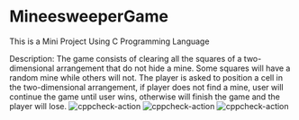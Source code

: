 # MineesweeperGame
This is a Mini Project Using C Programming Language

Description:
The game consists of clearing all the squares of a two-dimensional arrangement that do not hide a mine. Some squares will have a random mine while others will not. The player is asked to position a cell in the two-dimensional arrangement, if player does not find a mine, user will continue the game until user wins, otherwise will finish the game and the player will lose.
![cppcheck-action](https://github.com/stepin104388/MineesweeperGame/workflows/cppcheck-action/badge.svg)
![cppcheck-action](https://github.com/stepin104388/MineesweeperGame/workflows/cppcheck-action/badge.svg)
![cppcheck-action](https://github.com/stepin104388/MineesweeperGame/workflows/cppcheck-action/badge.svg)
